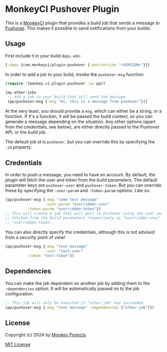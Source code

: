 # MonkeyCI Pushover Plugin

This is a [MonkeyCI](https://monkeyci.com) plugin that provides a build job
that sends a message to [Pushover](https://pushover.net).  This makes it
possible to send notifications from your builds.

## Usage

First include it in your build `deps.edn`:

```clojure
{:deps {com.monkeyci/plugin-pushover {:mvn/version "<VERSION>"}}}
```

In order to add a job to your build, invoke the `pushover-msg` function:

```clojure
(require '[monkey.ci.plugin.pushover :as pp])

[my-other-jobs
 ;; Add a job to your build that will send the message
 (pp/pushover-msg {:msg "Hi, this is a message from pushover"})] 
```

At the very least, you should provide a `msg`, which can either be a string,
or a function.  If it's a function, it will be passed the build context, so
you can generate a message depending on the situation.  Any other options
(apart from the credentials, see below), are either directly passed to the
Pushover API, or the build job.

The default job id is `pushover`, but you can override this by specifying
the `:id` property.

## Credentials

In order to push a message, you need to have an account.  By default, the plugin
will fetch the user and token from the build parameters.  The default parameter
keys are `pushover-user` and `pushover-token`.  But you can override these
by specifying the `:user-param` and `:token-param` options.  Like so:

```clojure
(pp/pushover-msg {:msg "some test message"
                  :user-param "overridden-user"
		  :token-param "overridden-token"})
;; This will create a job that will post to Pushover using the user and token
;; fetched from the build parameters respectively as "overridden-user" and
;; "overridden-token".
```

You can also directly specify the credentials, although this is not advised from
a security point of view!
```clojure
(pp/pushover-msg {:msg "test message"
                  :user "test-user"
		  :token "test-token"})
```

## Dependencies

You can make the job dependent on another job by adding them to the `:dependencies`
option.  It will be automatically passed on to the job configuration.
```clojure
;; This job will only be executed if "other-job" has succeeded.
(pp/pushover-msg {:msg "test message" :dependencies ["other-job"]})
```

## License

Copyright (c) 2024 by [Monkey Projects](https://www.monkey-projects.be)

[MIT License](LICENSE)